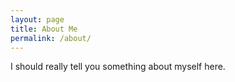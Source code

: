 ```yaml
---
layout: page
title: About Me
permalink: /about/
---
```


I should really tell you something about myself here. 
